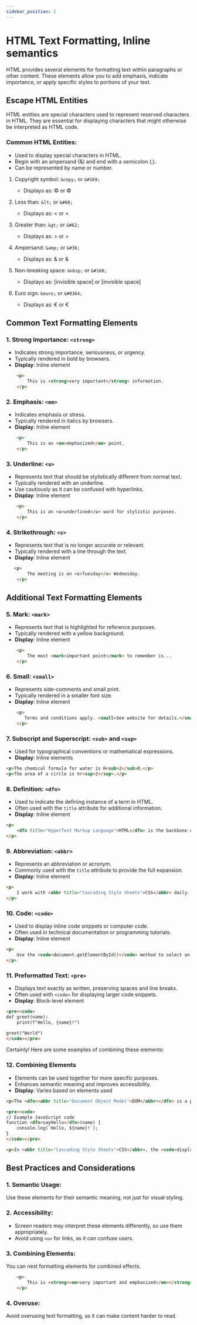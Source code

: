 ```yaml
---
sidebar_position: 2
---
```


# HTML Text Formatting, Inline semantics

HTML provides several elements for formatting text within paragraphs or other content. These elements allow you to add emphasis, indicate importance, or apply specific styles to portions of your text.

## Escape HTML Entities

HTML entities are special characters used to represent reserved characters in HTML. They are essential for displaying characters that might otherwise be interpreted as HTML code.

### Common HTML Entities:
- Used to display special characters in HTML.
- Begin with an ampersand (&) and end with a semicolon (;).
- Can be represented by name or number.

1. Copyright symbol: `&copy;` or `&#169;`
   - Displays as: © or ©

2. Less than: `&lt;` or `&#60;`
   - Displays as: < or <

3. Greater than: `&gt;` or `&#62;`
   - Displays as: > or >

4. Ampersand: `&amp;` or `&#38;`
   - Displays as: & or &

5. Non-breaking space: `&nbsp;` or `&#160;`
   - Displays as: [invisible space] or [invisible space]

6. Euro sign: `&euro;` or `&#8364;`
   - Displays as: € or €

## Common Text Formatting Elements

### 1. Strong Importance: `<strong>`
- Indicates strong importance, seriousness, or urgency.
- Typically rendered in bold by browsers.
- **Display**: Inline element

```html
    <p>
        This is <strong>very important</strong> information.
    </p>
```

### 2. Emphasis: `<em>`
- Indicates emphasis or stress.
- Typically rendered in italics by browsers.
- **Display**: Inline element

```html
    <p>
        This is an <em>emphasized</em> point.
    </p>
```

### 3. Underline: `<u>`
- Represents text that should be stylistically different from normal text.
- Typically rendered with an underline.
- Use cautiously as it can be confused with hyperlinks.
- **Display**: Inline element

```html
    <p>
        This is an <u>underlined</u> word for stylistic purposes.
    </p>
```

### 4. Strikethrough: `<s>`
- Represents text that is no longer accurate or relevant.
- Typically rendered with a line through the text.
- **Display**: Inline element

```html
   <p>
        The meeting is on <s>Tuesday</s> Wednesday.
    </p>
```

## Additional Text Formatting Elements

### 5. Mark: `<mark>`
- Represents text that is highlighted for reference purposes.
- Typically rendered with a yellow background.
- **Display**: Inline element

```html
    <p>
        The most <mark>important point</mark> to remember is...
    </p>
```

### 6. Small: `<small>`
- Represents side-comments and small print.
- Typically rendered in a smaller font size.
- **Display**: Inline element

```html
    <p>
       Terms and conditions apply. <small>See website for details.</small>
    </p>
```

### 7. Subscript and Superscript: `<sub>` and `<sup>`
- Used for typographical conventions or mathematical expressions.
- **Display**: Inline elements

```html
<p>The chemical formula for water is H<sub>2</sub>O.</p>
<p>The area of a circle is πr<sup>2</sup>.</p>
```

### 8. Definition: `<dfn>`
- Used to indicate the defining instance of a term in HTML.
- Often used with the `title` attribute for additional information.
- **Display**: Inline element

```html
<p>
    <dfn title="HyperText Markup Language">HTML</dfn> is the backbone of web content structure.
</p>
```

### 9. Abbreviation: `<abbr>`
- Represents an abbreviation or acronym.
- Commonly used with the `title` attribute to provide the full expansion.
- **Display**: Inline element

```html
<p>
    I work with <abbr title="Cascading Style Sheets">CSS</abbr> daily.
</p>
```

### 10. Code: `<code>`
- Used to display inline code snippets or computer code.
- Often used in technical documentation or programming tutorials.
- **Display**: Inline element

```html
<p>
    Use the <code>document.getElementById()</code> method to select an element by its ID in JavaScript.
</p>
```

### 11. Preformatted Text: `<pre>`
- Displays text exactly as written, preserving spaces and line breaks.
- Often used with `<code>` for displaying larger code snippets.
- **Display**: Block-level element

```html
<pre><code>
def greet(name):
    print(f"Hello, {name}!")

greet("World")
</code></pre>
```

Certainly! Here are some examples of combining these elements:

### 12. Combining Elements
- Elements can be used together for more specific purposes.
- Enhances semantic meaning and improves accessibility.
- **Display**: Varies based on elements used

```html
<p>The <dfn><abbr title="Document Object Model">DOM</abbr></dfn> is a programming interface for HTML and XML documents.</p>

<pre><code>
// Example JavaScript code
function <dfn>sayHello</dfn>(name) {
    console.log(`Hello, ${name}!`);
}
</code></pre>

<p>In <abbr title="Cascading Style Sheets">CSS</abbr>, the <code>display: flex;</code> property creates a flexible container.</p>
```

## Best Practices and Considerations

### 1. Semantic Usage:
Use these elements for their semantic meaning, not just for visual styling.

### 2. Accessibility:
- Screen readers may interpret these elements differently, so use them appropriately.
- Avoid using `<u>` for links, as it can confuse users.

### 3. Combining Elements:
You can nest formatting elements for combined effects.

```html
    <p>
        This is <strong><em>very important and emphasized</em></strong> text.
    </p>
```

### 4. Overuse:
Avoid overusing text formatting, as it can make content harder to read.

